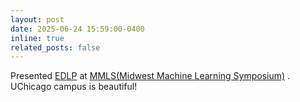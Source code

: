 ```yaml
---
layout: post
date: 2025-06-24 15:59:00-0400
inline: true
related_posts: false
---
```

Presented [EDLP](https://arxiv.org/abs/2505.02296) at [MMLS(Midwest Machine Learning Symposium)](https://midwest-ml.org/2025/) . UChicago campus is beautiful! 

